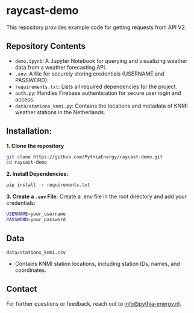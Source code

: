 # raycast-demo

This repository provides example code for getting requests from  API V2. 

## Repository Contents

* `demo.ipynb`: A Jupyter Notebook for querying and visualizing weather data from a weather forecasting API.
* `.env`: A file for securely storing credentials (USERNAME and PASSWORD).
* `requirements.txt`: Lists all required dependencies for the project.
* `auth.py`: Handles Firebase authentication for secure user login and access.
* `data/stations_knmi.py`: Contains the locations and metadata of KNMI weather stations in the Netherlands.

## Installation:

**1. Clone the repository**
```bash
git clone https://github.com/PythiaEnergy/raycast-demo.git
cd raycast-demo
```

**2. Install Dependencies:**

```bash
pip install -r requirements.txt
```

**3. Create a `.env` File:** Create a .env file in the root directory and add your credentials:

```bash
USERNAME=your_username
PASSWORD=your_password
```

## Data


`data/stations_knmi.csv`
* Contains KNMI station locations, including station IDs, names, and coordinates.

## Contact

For further questions or feedback, reach out to info@pythia-energy.nl.
